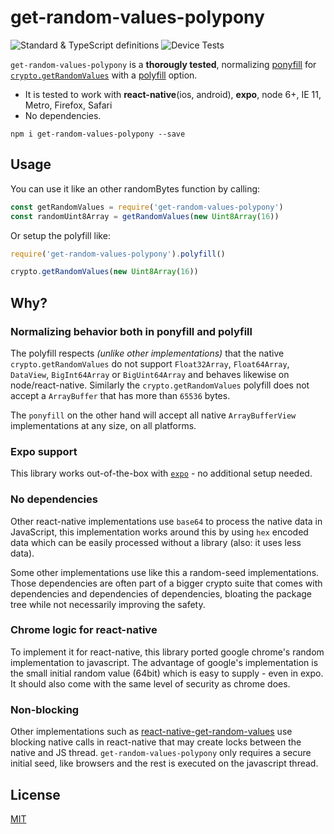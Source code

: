 # get-random-values-polypony

![Standard & TypeScript definitions](https://github.com/consento-org/sync-randombytes/workflows/Linting%20the%20code/badge.svg)
![Device Tests](https://github.com/consento-org/sync-randombytes/workflows/Testing%20on%20devices/badge.svg)

`get-random-values-polypony` is a **thorougly tested**, normalizing [ponyfill](https://github.com/sindresorhus/ponyfill) for [`crypto.getRandomValues`](https://developer.mozilla.org/en-US/docs/Web/API/Crypto/getRandomValues) with a [polyfill](https://en.wikipedia.org/wiki/Polyfill_(programming)) option.

- It is tested to work with **react-native**(ios, android), **expo**, node 6+, IE 11, Metro, Firefox, Safari
- No dependencies.

`npm i get-random-values-polypony --save`

## Usage

You can use it like an other randomBytes function by calling:

```javascript
const getRandomValues = require('get-random-values-polypony')
const randomUint8Array = getRandomValues(new Uint8Array(16))
```

Or setup the polyfill like:

```javascript
require('get-random-values-polypony').polyfill()

crypto.getRandomValues(new Uint8Array(16))
```

## Why?

### Normalizing behavior both in ponyfill and polyfill

The polyfill respects _(unlike other implementations)_ that the native `crypto.getRandomValues` do not support `Float32Array`, `Float64Array`, `DataView`, `BigInt64Array` or `BigUint64Array` and behaves likewise on node/react-native.
Similarly the `crypto.getRandomValues` polyfill does not accept a `ArrayBuffer` that has more than `65536` bytes.

The `ponyfill` on the other hand will accept all native `ArrayBufferView` implementations at any size, on all platforms.

### Expo support

This library works out-of-the-box with [`expo`](https://expo.io) - no additional setup needed.

### No dependencies

Other react-native implementations use `base64` to process the native data in JavaScript, this implementation works around this by using `hex` encoded data which can be easily processed without a library (also: it uses less data).

Some other implementations use like this a random-seed implementations. Those dependencies are often part of a bigger crypto suite that comes with dependencies and dependencies of dependencies, bloating the package tree while not necessarily improving the safety.

### Chrome logic for react-native

To implement it for react-native, this library ported google chrome's random implementation to javascript. The advantage of google's implementation is the small initial random value (64bit) which is easy to supply - even in expo.
It should also come with the same level of security as chrome does.

### Non-blocking

Other implementations such as [react-native-get-random-values](https://github.com/LinusU/react-native-get-random-values) use blocking native calls in react-native that may create locks between the native and JS thread.
`get-random-values-polypony` only requires a secure initial seed, like browsers and the rest is executed on the javascript thread.

## License

[MIT](./LICENSE)
